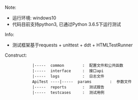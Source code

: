 Note:
 -  运行环境: windows10
 -  代码目前支持python3, 已通过Python 3.6.5下运行测试

Info:
 - 测试框架基于requests + unittest + ddt + HTMLTestRunner

Construct:


				|-----  common        :  配置文件和公共函数
				|-----  interface     :  接口api
				|-----  logs          :  日志文件
	            ApiTest ----|-----  params        :  参数文件
				|-----  reports       :  测试报告
				|-----  testcases     :  测试用例
